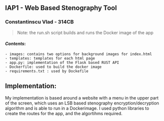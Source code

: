 ## IAP1 - Web Based Stenography Tool
### Constantinscu Vlad - 314CB

>Note: the run.sh script builds and runs the Docker image of the app

#### *Contents*:
```
- images: contains two options for background images for index.html
- templates: templates for each html page
- app.py: implementation of the Flask based RUST API
- Dockerfile: used to build the docker image
- requirements.txt : used by Dockefile
```

## Implementation:

My implementation is based around a website with a menu in the upper part
of the screen, which uses an LSB based stenography
encryption/decryption algorithm and is able to run in 
a Dockerimage. I used python libraries to create the routes
for the app, and the algortihms required.